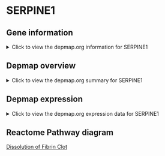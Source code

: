 <h1>SERPINE1</h1>

<h2>Gene information</h2>
<details>
  <summary>Click to view the depmap.org information for SERPINE1</summary>
  <iframe src="https://depmap.org/portal/gene/SERPINE1?tab=about" style="border:none;width:100%;height:800px"></iframe>
</details>

<h2>Depmap overview</h2>
<details>
  <summary>Click to view the depmap.org summary for SERPINE1</summary>
  <iframe src="https://depmap.org/portal/gene/SERPINE1?tab=overview" style="border:none;width:100%;height:800px"></iframe>
</details>

<h2>Depmap expression</h2>
<details>
  <summary>Click to view the depmap.org expression data for SERPINE1</summary>
  <iframe src="https://depmap.org/portal/gene/SERPINE1?tab=characterization" style="border:none;width:100%;height:800px"></iframe>
</details>



<h2>Reactome Pathway diagram</h2>
<a href="https://reactome.org/PathwayBrowser/#/R-HSA-75205" target="_BLANK">Dissolution of Fibrin Clot</a>



